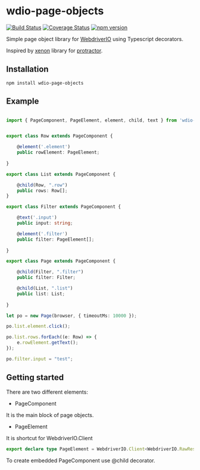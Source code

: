 # wdio-page-objects

[![Build Status](https://travis-ci.org/Aracturat/wdio-page-objects.svg?branch=master)](https://travis-ci.org/Aracturat/wdio-page-objects) [![Coverage Status](https://coveralls.io/repos/github/Aracturat/wdio-page-objects/badge.svg?branch=master)](https://coveralls.io/github/Aracturat/wdio-page-objects?branch=master) [![npm version](http://img.shields.io/npm/v/wdio-page-objects.svg)](https://npmjs.org/package/wdio-page-objects)


Simple page object library for [WebdriverIO](https://github.com/webdriverio/webdriverio) using Typescript decorators. 

Inspired by [xenon](https://github.com/ten-eleven/xenon) library for [protractor](https://github.com/angular/protractor).

## Installation

```shell
npm install wdio-page-objects
```

## Example
```ts

import { PageComponent, PageElement, element, child, text } from 'wdio-page-objects';


export class Row extends PageComponent {

    @element('.element')
    public rowElement: PageElement;
    
}

export class List extends PageComponent {

    @child(Row, ".row")
    public rows: Row[];
}

export class Filter extends PageComponent {

    @text('.input')
    public input: string;

    @element('.filter')
    public filter: PageElement[]; 
    
}

export class Page extends PageComponent {

    @child(Filter, ".filter")
    public filter: Filter;

    @child(List, ".list")
    public list: List;
    
}

let po = new Page(browser, { timeoutMs: 10000 });

po.list.element.click();

po.list.rows.forEach((e: Row) => {
    e.rowElement.getText();
});

po.filter.input = "test";

```


## Getting started

There are two different elements:
* PageComponent

It is the main block of page objects.

* PageElement

It is shortcut for WebdriverIO.Client
```ts 
export declare type PageElement = WebdriverIO.Client<WebdriverIO.RawResult<WebdriverIO.Element>>;
```

To create embedded PageComponent use @child decorator. 
